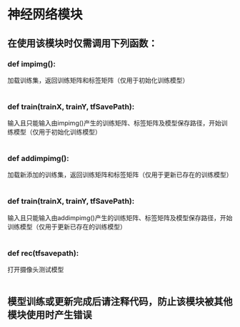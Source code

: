 ﻿# 神经网络模块
## 在使用该模块时仅需调用下列函数：
### def impimg():
加载训练集，返回训练矩阵和标签矩阵（仅用于初始化训练模型）<br><br>
### def train(trainX, trainY, tfSavePath):
输入且只能输入由impimg()产生的训练矩阵、标签矩阵及模型保存路径，开始训练模型（仅用于初始化训练模型）<br><br>
### def addimpimg():
加载新添加的训练集，返回训练矩阵和标签矩阵（仅用于更新已存在的训练模型）<br><br>
### def train(trainX, trainY, tfSavePath):
输入且只能输入由addimpimg()产生的训练矩阵、标签矩阵及模型保存路径，开始训练模型（仅用于更新已存在的训练模型）<br><br>
### def rec(tfsavepath):
打开摄像头测试模型<br><br>
## 模型训练或更新完成后请注释代码，防止该模块被其他模块使用时产生错误
